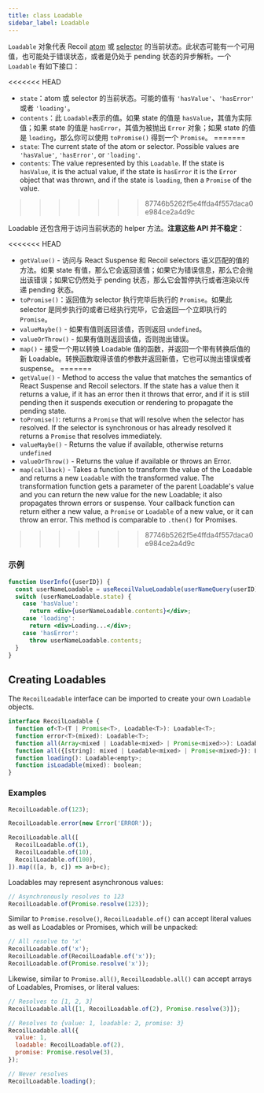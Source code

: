 ```yaml
---
title: class Loadable
sidebar_label: Loadable
---
```


`Loadable` 对象代表 Recoil [atom](/docs/api-reference/core/atom) 或 [selector](/docs/api-reference/core/selector) 的当前状态。此状态可能有一个可用值，也可能处于错误状态，或者是仍处于 pending 状态的异步解析。一个 `Loadable` 有如下接口：

<<<<<<< HEAD
- `state`：atom 或 selector 的当前状态。可能的值有 `'hasValue'`、`'hasError'` 或者 `'loading'`。
- `contents`：此 `Loadable`表示的值。如果 state 的值是 `hasValue`，其值为实际值；如果 state 的值是 `hasError`，其值为被抛出 `Error` 对象；如果 state 的值是 `loading`，那么你可以使用 `toPromise()` 得到一个 `Promise`。
=======
- `state`: The current state of the atom or selector.  Possible values are `'hasValue'`, `'hasError'`, or `'loading'`.
- `contents`: The value represented by this `Loadable`.  If the state is `hasValue`, it is the actual value, if the state is `hasError` it is the `Error` object that was thrown, and if the state is `loading`, then a `Promise` of the value.
>>>>>>> 87746b5262f5e4ffda4f557daca0e984ce2a4d9c

Loadable 还包含用于访问当前状态的 helper 方法。**注意这些 API 并不稳定**：

<<<<<<< HEAD
- `getValue()` - 访问与 React Suspense 和 Recoil selectors 语义匹配的值的方法。如果 state 有值，那么它会返回该值；如果它为错误信息，那么它会抛出该错误；如果它仍然处于 pending 状态，那么它会暂停执行或者渲染以传递 pending 状态。
- `toPromise()`：返回值为 selector 执行完毕后执行的 `Promise`。如果此 selector 是同步执行的或者已经执行完毕，它会返回一个立即执行的 `Promise`。
- `valueMaybe()` - 如果有值则返回该值，否则返回 `undefined`。
- `valueOrThrow()` - 如果有值则返回该值，否则抛出错误。
- `map()` - 接受一个用以转换 Loadable 值的函数，并返回一个带有转换后值的新 Loadable。转换函数取得该值的参数并返回新值，它也可以抛出错误或者 suspense。
=======
- `getValue()` - Method to access the value that matches the semantics of React Suspense and Recoil selectors.  If the state has a value then it returns a value, if it has an error then it throws that error, and if it is still pending then it suspends execution or rendering to propagate the pending state.
- `toPromise()`: returns a `Promise` that will resolve when the selector has resolved. If the selector is synchronous or has already resolved it returns a `Promise` that resolves immediately.
- `valueMaybe()` - Returns the value if available, otherwise returns `undefined`
- `valueOrThrow()` - Returns the value if available or throws an Error.
- `map(callback)` - Takes a function to transform the value of the Loadable and returns a new `Loadable` with the transformed value.  The transformation function gets a parameter of the parent Loadable's value and you can return the new value for the new Loadable; it also propagates thrown errors or suspense.  Your callback function can return either a new value, a `Promise` or `Loadable` of a new value, or it can throw an error.  This method is comparable to `.then()` for Promises.
>>>>>>> 87746b5262f5e4ffda4f557daca0e984ce2a4d9c

### 示例

```jsx
function UserInfo({userID}) {
  const userNameLoadable = useRecoilValueLoadable(userNameQuery(userID));
  switch (userNameLoadable.state) {
    case 'hasValue':
      return <div>{userNameLoadable.contents}</div>;
    case 'loading':
      return <div>Loading...</div>;
    case 'hasError':
      throw userNameLoadable.contents;
  }
}
```

## Creating Loadables

The `RecoilLoadable` interface can be imported to create your own `Loadable` objects.

```jsx
interface RecoilLoadable {
  function of<T>(T | Promise<T>, Loadable<T>): Loadable<T>;
  function error<T>(mixed): Loadable<T>;
  function all(Array<mixed | Loadable<mixed> | Promise<mixed>>): Loadable<Array<mixed>>;
  function all({[string]: mixed | Loadable<mixed> | Promise<mixed>}): Loadable<{[string]: mixed}>;
  function loading(): Loadable<empty>;
  function isLoadable(mixed): boolean;
}
```

### Examples

```jsx
RecoilLoadable.of(123);

RecoilLoadable.error(new Error('ERROR'));

RecoilLoadable.all([
  RecoilLoadable.of(1),
  RecoilLoadable.of(10),
  RecoilLoadable.of(100),
]).map(([a, b, c]) => a+b+c);
```

Loadables may represent asynchronous values:

```jsx
// Asynchronously resolves to 123
RecoilLoadable.of(Promise.resolve(123));
```

Similar to `Promise.resolve()`, `RecoilLoadable.of()` can accept literal values as well as Loadables or Promises, which will be unpacked:

```jsx
// All resolve to 'x'
RecoilLoadable.of('x');
RecoilLoadable.of(RecoilLoadable.of('x'));
RecoilLoadable.of(Promise.resolve('x'));
```

Likewise, similar to `Promise.all()`, `RecoilLoadable.all()` can accept arrays of Loadables, Promises, or literal values:

```jsx
// Resolves to [1, 2, 3]
RecoilLoadable.all([1, RecoilLoadable.of(2), Promise.resolve(3)]);

// Resolves to {value: 1, loadable: 2, promise: 3}
RecoilLoadable.all({
  value: 1,
  loadable: RecoilLoadable.of(2),
  promise: Promise.resolve(3),
});

// Never resolves
RecoilLoadable.loading();
```
